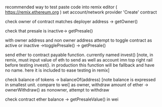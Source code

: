 recommended way to test
paste code into remix editor ( https://remix.ethereum.org )
set account/network provider
'Create' contract


check owner of contract matches deployer address -> getOwner()

check that presale is inactive-> getPresale()

with owner address and non owner address attempt to toggle contract as active or inactive
->togglePresale() -> getPresale()

send ether to contract payable function. currently named invest() 
[note, in remix, must input value of eth to send as well as account imn top right rail before testing invest(). in production this function will be fallback and have no name. here it is included to ease testing in remix]

check balance of tokens -> balanceOf(address) [note balance is expressed in smallest unit. compare to wei]
as owner, withdraw amount of ether -> ownerWithdraw()
as nonowner, attempt to withdraw

check contract ether balance -> getPresaleValue() in wei 

 
